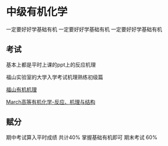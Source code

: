 # 中级有机化学

一定要好好学基础有机 
一定要好好学基础有机
一定要好好学基础有机

## 考试

基本上都是平时上课的ppt上的反应机理 

福山实验室的大学入学考试机理熟练初级篇

[福山有机机理](https://pan.zju.edu.cn/share/b83dc76b26bb905d40981b6a30)

[March高等有机化学-反应、机理与结构](https://pan.zju.edu.cn/share/e778f70b3315cdfb3db044f477)

## 赋分

期中考试算入平时成绩 共计40% 掌握基础有机即可 
期末考试 60% 


